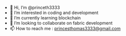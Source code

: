 - 👋 Hi, I’m @princeth3333
- 👀 I’m interested in coding and development
- 🌱 I’m currently learning blockchain
- 💞️ I’m looking to collaborate on fabric development
- 📫 How to reach me : princesthomas3333@gmail.com

<!---
princeth3333/princeth3333 is a ✨ special ✨ repository because its `README.md` (this file) appears on your GitHub profile.
You can click the Preview link to take a look at your changes.
--->
